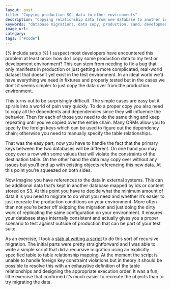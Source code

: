 ```yaml
---
layout: post
title: "Copying production SQL data to other environments"
description: "Copying relationship data from one database to another is a surprisingly common yet difficult task."
keywords: "database migrations, data copy, production, sand, development, test"
image_url:
category:
tags: ["#code"]
---
```

{% include setup %}
I suspect most developers have encountered this problem at least once: how do I copy some production data to my test or development environment? This can stem from needing to fix a bug that only manifests in production or just getting a more complicated, real-world dataset that doesn’t yet exist in the test environment. In an ideal world we’d have everything we need in fixtures and properly tested but in the cases we don’t it seems simpler to just copy the data over from the production environment.

This turns out to be surprisingly difficult. The simple cases are easy but it spirals into a world of pain very quickly. To do a proper copy you also need to copy all the dependents and dependencies since they will influence the behavior. Then for each of those you need to do the same thing and keep repeating until you’ve copied over the entire chain. Many ORMs allow you to specify the foreign keys which can be used to figure out the dependency chain; otherwise you need to manually specify the table relationships.

That was the easy part, now you have to handle the fact that the primary keys between the two databases will be different. On one hand you may copy over a row with some values that will violate the constraints of the destination table. On the other hand the data may copy over without any issues but you’ll end up with existing objects referencing this new data. At this point you’re squeezed on both sides.

Now imagine you have references to the data in external systems. This can be additional data that’s kept in another database mapped by ids or content stored on S3. At this point you have to decide what the minimum amount of data it is you need to migrate to do what you need and whether it’s easier to just recreate the production conditions on your environment. More often than not you’re better off skipping the migration and just doing the dirty work of replicating the same configuration on your environment. It ensures your database stays internally consistent and actually gives you a proper scenario to test against outside of production that can be part of your test suite.

As an exercise, I took a [stab at writing a script](https://github.com/dangoldin/db-tools/blob/master/migrate.py) to do this sort of recursive migration. The initial parts were pretty straightforward and I was able to write a simple script that did a recursive migration using an explicitly specified table to table relationship mapping. At the moment the script is unable to handle foreign key constraint violations but in theory it should be possible to resolve this with an exhaustive definition of the table relationships and designing the appropriate execution order. It was a fun, little exercise that confirmed it’s much easier to recreate the objects than to try migrating the data.
